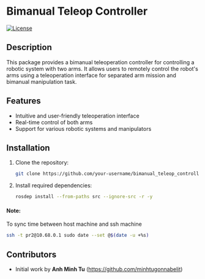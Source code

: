 # Bimanual Teleop Controller

[![License](https://img.shields.io/badge/license-MIT-blue.svg)](https://opensource.org/licenses/MIT)

## Description

This package provides a bimanual teleoperation controller for controlling a robotic system with two arms. It allows users to remotely control the robot's arms using a teleoperation interface for separated arm mission and bimanual manipulation task.

## Features

- Intuitive and user-friendly teleoperation interface
- Real-time control of both arms
- Support for various robotic systems and manipulators

## Installation

1. Clone the repository:

   ```bash
   git clone https://github.com/your-username/bimanual_teleop_controller.git
   ```
2. Install required dependencies:
    ```bash
    rosdep install --from-paths src --ignore-src -r -y
    ```

#### Note:
To sync time between host machine and ssh machine
``` bash
ssh -t pr2@10.68.0.1 sudo date --set @$(date -u +%s) 
```

## Contributors

* Initial work by **Anh Minh Tu** (https://github.com/minhtugonnabelit)
